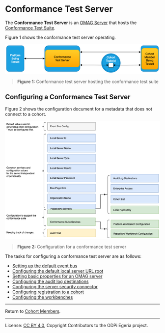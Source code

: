<!-- SPDX-License-Identifier: CC-BY-4.0 -->
<!-- Copyright Contributors to the ODPi Egeria project 2020. -->

# Conformance Test Server

The **Conformance Test Server** is an [OMAG Server](omag-server.md)
that hosts the [Conformance Test Suite](../../../../open-metadata-conformance-suite).

Figure 1 shows the conformance test server operating.

![Figure 1](conformance-test-server.png#pagewidth)
> **Figure 1:** Conformance test server hosting the conformance test suite


## Configuring a Conformance Test Server

Figure 2 shows the configuration document for a metadata that does not connect to a cohort.

![Figure 2](../concepts/conformance-suite-config.png#pagewidth)
> **Figure 2:** Configuration for a conformance test server

The tasks for configuring a conformance test server are as follows:

* [Setting up the default event bus](../user/configuring-event-bus.md)
* [Configuring the default local server URL root](../user/configuring-local-server-url.md)
* [Setting basic properties for an OMAG server](../user/configuring-omag-server-basic-properties.md)
* [Configuring the audit log destinations](../user/configuring-the-audit-log.md)
* [Configuring the server security connector](../user/configuring-the-server-security-connector.md)
* [Configuring registration to a cohort](../user/configuring-registration-to-a-cohort.md)
* [Configuring the workbenches](../../../../open-metadata-conformance-suite/docs)


----
Return to [Cohort Members](cohort-member.md).

----
License: [CC BY 4.0](https://creativecommons.org/licenses/by/4.0/),
Copyright Contributors to the ODPi Egeria project.